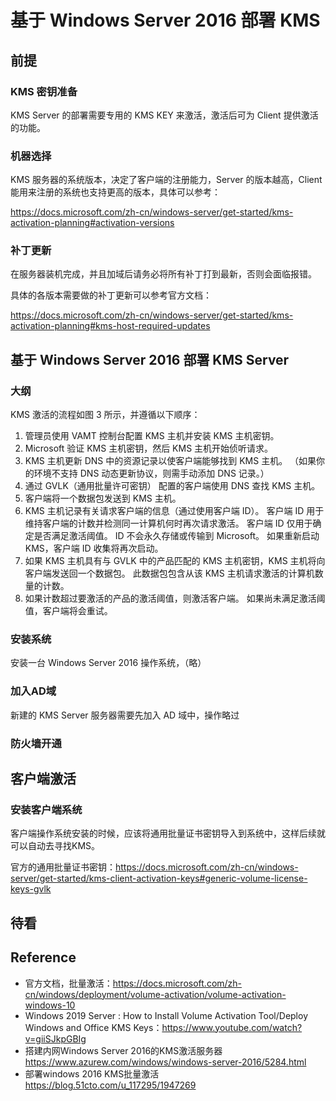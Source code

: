 # 基于 Windows Server 2016 部署 KMS



## 前提

### KMS 密钥准备

KMS Server 的部署需要专用的 KMS KEY 来激活，激活后可为 Client 提供激活的功能。



### 机器选择

KMS 服务器的系统版本，决定了客户端的注册能力，Server 的版本越高，Client 能用来注册的系统也支持更高的版本，具体可以参考：

https://docs.microsoft.com/zh-cn/windows-server/get-started/kms-activation-planning#activation-versions



### 补丁更新

在服务器装机完成，并且加域后请务必将所有补丁打到最新，否则会面临报错。

具体的各版本需要做的补丁更新可以参考官方文档：

https://docs.microsoft.com/zh-cn/windows-server/get-started/kms-activation-planning#kms-host-required-updates



## 基于 Windows Server 2016 部署 KMS Server

### 大纲

KMS 激活的流程如图 3 所示，并遵循以下顺序：

1. 管理员使用 VAMT 控制台配置 KMS 主机并安装 KMS 主机密钥。
2. Microsoft 验证 KMS 主机密钥，然后 KMS 主机开始侦听请求。
3. KMS 主机更新 DNS 中的资源记录以使客户端能够找到 KMS 主机。 （如果你的环境不支持 DNS 动态更新协议，则需手动添加 DNS 记录。）
4. 通过 GVLK（通用批量许可密钥） 配置的客户端使用 DNS 查找 KMS 主机。
5. 客户端将一个数据包发送到 KMS 主机。
6. KMS 主机记录有关请求客户端的信息（通过使用客户端 ID）。 客户端 ID 用于维持客户端的计数并检测同一计算机何时再次请求激活。 客户端 ID 仅用于确定是否满足激活阈值。 ID 不会永久存储或传输到 Microsoft。 如果重新启动 KMS，客户端 ID 收集将再次启动。
7. 如果 KMS 主机具有与 GVLK 中的产品匹配的 KMS 主机密钥，KMS 主机将向客户端发送回一个数据包。 此数据包包含从该 KMS 主机请求激活的计算机数量的计数。
8. 如果计数超过要激活的产品的激活阈值，则激活客户端。 如果尚未满足激活阈值，客户端将会重试。



### 安装系统

安装一台 Windows Server 2016 操作系统，（略）



### 加入AD域

新建的 KMS Server 服务器需要先加入 AD 域中，操作略过



### 防火墙开通





## 客户端激活

### 安装客户端系统

客户端操作系统安装的时候，应该将通用批量证书密钥导入到系统中，这样后续就可以自动去寻找KMS。

官方的通用批量证书密钥：https://docs.microsoft.com/zh-cn/windows-server/get-started/kms-client-activation-keys#generic-volume-license-keys-gvlk













## 待看





## Reference

- 官方文档，批量激活：https://docs.microsoft.com/zh-cn/windows/deployment/volume-activation/volume-activation-windows-10
- Windows 2019 Server : How to Install Volume Activation Tool/Deploy Windows and Office KMS Keys：https://www.youtube.com/watch?v=giiSJkpGBIg
- 搭建内网Windows Server 2016的KMS激活服务器 https://www.azurew.com/windows/windows-server-2016/5284.html
- 部署windows 2016 KMS批量激活 https://blog.51cto.com/u_117295/1947269

